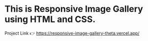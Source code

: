 # This is Responsive Image Gallery using HTML and CSS.

Project Link 👉 https://responsive-image-gallery-theta.vercel.app/
